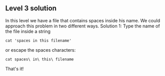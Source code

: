 ## Level 3 solution

In this level we have a file that contains spaces inside his name.
We could approach this problem in two different ways.
Solution 1:
Type the name of the file inside a string
```
cat 'spaces in this filename'
```
or escape the spaces characters:
```
cat spaces\ in\ this\ filename
```
That's it!
